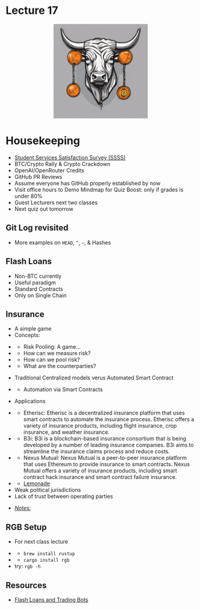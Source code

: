 # Lecture 17

<div align="center">
  <img src="./Orange_bull_Bitcoin_neck.png" width="250" height="250" />
</div>

# Housekeeping

- [Student Services Satisfaction Survey (SSSS)](https://www.chapman.edu/2023-satisfaction-survey)
- BTC/Crypto Rally & Crypto Crackdown
- OpenAI/OpenRouter Credits
- GitHub PR Reviews
- Assume everyone has GitHub properly established by now
- Visit office hours to Demo Mindmap for Quiz Boost: only if grades is under 80%
- Guest Lecturers next two classes 
- Next quiz out tomorrow

## Git Log revisited

- More examples on `HEAD`, `^`, `~`, & Hashes

## Flash Loans

- Non-BTC currently
- Useful paradigm
- Standard Contracts
- Only on Single Chain

## Insurance

* A simple game
* Concepts:
- * Risk Pooling: A game...
- * How can we measure risk?
- * How can we pool risk?
- * What are the counterparties?
* Traditional Centralized models verus Automated Smart Contract
- * Automation via Smart Contracts
* Applications
- * Etherisc: Etherisc is a decentralized insurance platform that uses smart contracts to automate the insurance process. Etherisc offers a variety of insurance products, including flight insurance, crop insurance, and weather insurance.
- * B3i: B3i is a blockchain-based insurance consortium that is being developed by a number of leading insurance companies. B3i aims to streamline the insurance claims process and reduce costs.
- * Nexus Mutual: Nexus Mutual is a peer-to-peer insurance platform that uses Ethereum to provide insurance to smart contracts. Nexus Mutual offers a variety of insurance products, including smart contract hack insurance and smart contract failure insurance.
- * [Lemonade](https://www.lemonade.com/blog/crypto-climate-coalition/)
- Weak political jurisdictions
- Lack of trust between operating parties
* [*Notes:*](./notes_lec17.md)

## RGB Setup
* For next class lecture
- * `brew install rustup`
- * `cargo install rgb`
- try: `rgb -h`

## Resources

* [Flash Loans and Trading Bots]()
